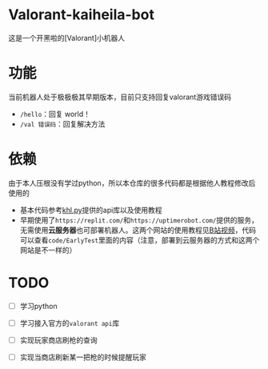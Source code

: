 # Valorant-kaiheila-bot
这是一个开黑啦的[Valorant]小机器人

# 功能
当前机器人处于极极极其早期版本，目前只支持回复valorant游戏错误码
* `/hello`：回复 world！
* `/val 错误码`：回复解决方法

# 依赖
由于本人压根没有学过python，所以本仓库的很多代码都是根据他人教程修改后使用的
* 基本代码参考[khl.py](https://github.com/TWT233/khl.py)提供的api库以及使用教程
* 早期使用了`https://replit.com/`和`https://uptimerobot.com/`提供的服务，无需使用**云服务器**也可部署机器人。这两个网站的使用教程见[B站视频](https://www.bilibili.com/video/BV12U4y1g7JY?spm_id_from=333.1007.top_right_bar_window_history.content.click)，代码可以查看`code/EarlyTest`里面的内容（注意，部署到云服务器的方式和这两个网站是不一样的）

# TODO

- [ ] 学习python
- [ ] 学习接入官方的`valorant api`库
- [ ] 实现玩家商店刷枪的查询
- [ ] 实现当商店刷新某一把枪的时候提醒玩家


